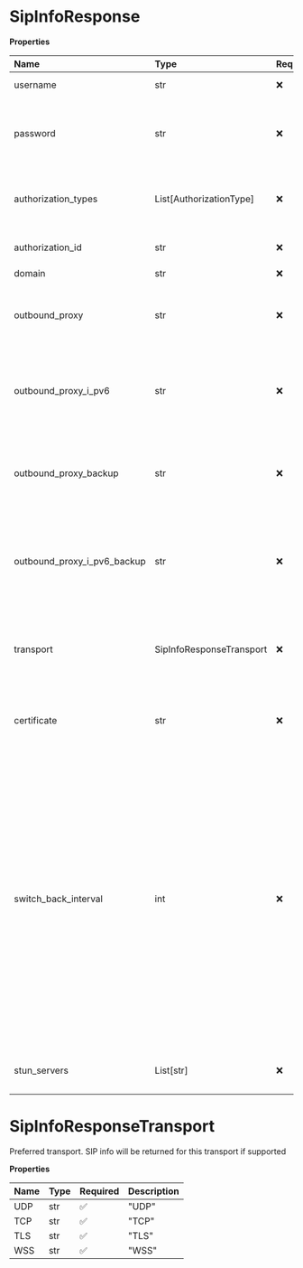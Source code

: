 # SipInfoResponse

**Properties**

| Name                        | Type                     | Required | Description                                                                                                                                                                                                                                                              |
| :-------------------------- | :----------------------- | :------- | :----------------------------------------------------------------------------------------------------------------------------------------------------------------------------------------------------------------------------------------------------------------------- |
| username                    | str                      | ❌       | User credentials                                                                                                                                                                                                                                                         |
| password                    | str                      | ❌       | User password. Not returned if SipDigest is not enabled                                                                                                                                                                                                                  |
| authorization_types         | List[AuthorizationType]  | ❌       | Supported authorization types and their priority for clients                                                                                                                                                                                                             |
| authorization_id            | str                      | ❌       | Identifier for SIP authorization                                                                                                                                                                                                                                         |
| domain                      | str                      | ❌       | SIP domain                                                                                                                                                                                                                                                               |
| outbound_proxy              | str                      | ❌       | SIP outbound proxy server address (in the format `<host:port>`                                                                                                                                                                                                           |
| outbound_proxy_i_pv6        | str                      | ❌       | SIP outbound IPv6 proxy server address (in the format `<host:port>`)                                                                                                                                                                                                     |
| outbound_proxy_backup       | str                      | ❌       | SIP outbound proxy server backup address (in the format `<host:port>`)                                                                                                                                                                                                   |
| outbound_proxy_i_pv6_backup | str                      | ❌       | SIP outbound IPv6 proxy server backup address (in the format `<host:port>`)                                                                                                                                                                                              |
| transport                   | SipInfoResponseTransport | ❌       | Preferred transport. SIP info will be returned for this transport if supported                                                                                                                                                                                           |
| certificate                 | str                      | ❌       | For TLS transport only, Base64 encoded certificate                                                                                                                                                                                                                       |
| switch_back_interval        | int                      | ❌       | The interval in seconds after which the app must try to switch back to primary proxy if it was previously switched to backup. If this parameter is not returned, the app must stay on backup proxy and try to switch to primary proxy after the next SIP-provision call. |
| stun_servers                | List[str]                | ❌       | List of stun servers in the format `<host:port>`                                                                                                                                                                                                                         |

# SipInfoResponseTransport

Preferred transport. SIP info will be returned for this transport if supported

**Properties**

| Name | Type | Required | Description |
| :--- | :--- | :------- | :---------- |
| UDP  | str  | ✅       | "UDP"       |
| TCP  | str  | ✅       | "TCP"       |
| TLS  | str  | ✅       | "TLS"       |
| WSS  | str  | ✅       | "WSS"       |

<!-- This file was generated by liblab | https://liblab.com/ -->
